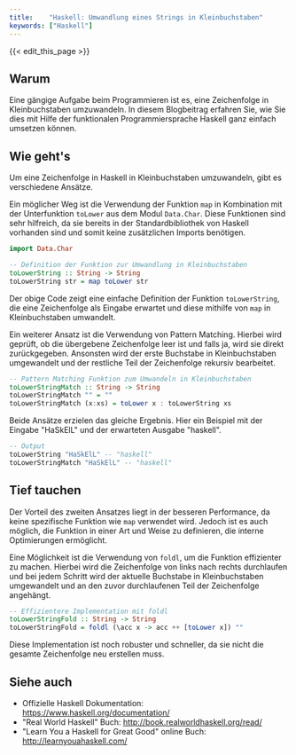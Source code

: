 ```yaml
---
title:    "Haskell: Umwandlung eines Strings in Kleinbuchstaben"
keywords: ["Haskell"]
---
```


{{< edit_this_page >}}

## Warum

Eine gängige Aufgabe beim Programmieren ist es, eine Zeichenfolge in Kleinbuchstaben umzuwandeln. In diesem Blogbeitrag erfahren Sie, wie Sie dies mit Hilfe der funktionalen Programmiersprache Haskell ganz einfach umsetzen können.

## Wie geht's

Um eine Zeichenfolge in Haskell in Kleinbuchstaben umzuwandeln, gibt es verschiedene Ansätze.

Ein möglicher Weg ist die Verwendung der Funktion `map` in Kombination mit der Unterfunktion `toLower` aus dem Modul `Data.Char`. Diese Funktionen sind sehr hilfreich, da sie bereits in der Standardbibliothek von Haskell vorhanden sind und somit keine zusätzlichen Imports benötigen.

```Haskell
import Data.Char

-- Definition der Funktion zur Umwandlung in Kleinbuchstaben
toLowerString :: String -> String
toLowerString str = map toLower str
```

Der obige Code zeigt eine einfache Definition der Funktion `toLowerString`, die eine Zeichenfolge als Eingabe erwartet und diese mithilfe von `map` in Kleinbuchstaben umwandelt.

Ein weiterer Ansatz ist die Verwendung von Pattern Matching. Hierbei wird geprüft, ob die übergebene Zeichenfolge leer ist und falls ja, wird sie direkt zurückgegeben. Ansonsten wird der erste Buchstabe in Kleinbuchstaben umgewandelt und der restliche Teil der Zeichenfolge rekursiv bearbeitet.

```Haskell
-- Pattern Matching Funktion zum Umwandeln in Kleinbuchstaben
toLowerStringMatch :: String -> String
toLowerStringMatch "" = ""
toLowerStringMatch (x:xs) = toLower x : toLowerString xs
```

Beide Ansätze erzielen das gleiche Ergebnis. Hier ein Beispiel mit der Eingabe "HaSkElL" und der erwarteten Ausgabe "haskell".

```Haskell
-- Output
toLowerString "HaSkElL" -- "haskell"
toLowerStringMatch "HaSkElL" -- "haskell"
```

## Tief tauchen

Der Vorteil des zweiten Ansatzes liegt in der besseren Performance, da keine spezifische Funktion wie `map` verwendet wird. Jedoch ist es auch möglich, die Funktion in einer Art und Weise zu definieren, die interne Optimierungen ermöglicht.

Eine Möglichkeit ist die Verwendung von `foldl`, um die Funktion effizienter zu machen. Hierbei wird die Zeichenfolge von links nach rechts durchlaufen und bei jedem Schritt wird der aktuelle Buchstabe in Kleinbuchstaben umgewandelt und an den zuvor durchlaufenen Teil der Zeichenfolge angehängt.

```Haskell
-- Effizientere Implementation mit foldl
toLowerStringFold :: String -> String
toLowerStringFold = foldl (\acc x -> acc ++ [toLower x]) ""
```

Diese Implementation ist noch robuster und schneller, da sie nicht die gesamte Zeichenfolge neu erstellen muss.

## Siehe auch

- Offizielle Haskell Dokumentation: https://www.haskell.org/documentation/
- "Real World Haskell" Buch: http://book.realworldhaskell.org/read/
- "Learn You a Haskell for Great Good" online Buch: http://learnyouahaskell.com/